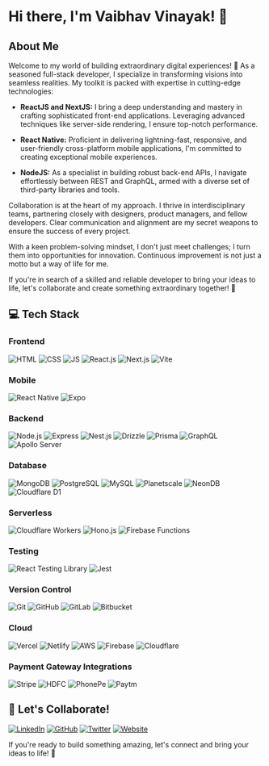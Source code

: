 # Hi there, I'm Vaibhav Vinayak! 👋

## About Me

Welcome to my world of building extraordinary digital experiences! 🚀 As a seasoned full-stack developer, I specialize in transforming visions into seamless realities. My toolkit is packed with expertise in cutting-edge technologies:

- **ReactJS and NextJS:** I bring a deep understanding and mastery in crafting sophisticated front-end applications. Leveraging advanced techniques like server-side rendering, I ensure top-notch performance.

- **React Native:** Proficient in delivering lightning-fast, responsive, and user-friendly cross-platform mobile applications, I'm committed to creating exceptional mobile experiences.

- **NodeJS:** As a specialist in building robust back-end APIs, I navigate effortlessly between REST and GraphQL, armed with a diverse set of third-party libraries and tools.

Collaboration is at the heart of my approach. I thrive in interdisciplinary teams, partnering closely with designers, product managers, and fellow developers. Clear communication and alignment are my secret weapons to ensure the success of every project.

With a keen problem-solving mindset, I don't just meet challenges; I turn them into opportunities for innovation. Continuous improvement is not just a motto but a way of life for me.

If you're in search of a skilled and reliable developer to bring your ideas to life, let's collaborate and create something extraordinary together! 🌟

## 💻 Tech Stack

### Frontend
![HTML](https://img.shields.io/badge/-HTML-orange?style=for-the-badge&logo=html5)
![CSS](https://img.shields.io/badge/-CSS-blue?style=for-the-badge&logo=css3)
![JS](https://img.shields.io/badge/-Javascript-yellow?style=for-the-badge&logo=javascript&logoColor=white)
![React.js](https://img.shields.io/badge/-React.js-blue?style=for-the-badge&logo=react)
![Next.js](https://img.shields.io/badge/Next.js-000000.svg?style=for-the-badge&logo=nextdotjs&logoColor=white)
![Vite](https://img.shields.io/badge/Vite-646CFF.svg?style=for-the-badge&logo=Vite&logoColor=white)

### Mobile

![React Native](https://img.shields.io/badge/-React.js-blue?style=for-the-badge&logo=react)
![Expo](https://img.shields.io/badge/-Expo-black?style=for-the-badge&logo=expo&logoColor=white)


### Backend
![Node.js](https://img.shields.io/badge/-Node.js-green?style=for-the-badge&logo=node.js)
![Express](https://img.shields.io/badge/-Express-black?style=for-the-badge&logo=express)
![Nest.js](https://img.shields.io/badge/-Nest.js-red?style=for-the-badge&logo=nestjs)
![Drizzle](https://img.shields.io/badge/-Drizzle-black?style=for-the-badge&logo=drizzle)
![Prisma](https://img.shields.io/badge/-Prisma-blue?style=for-the-badge&logo=prisma)
![GraphQL](https://img.shields.io/badge/-GraphQL-e10098?style=for-the-badge&logo=graphql)
![Apollo Server](https://img.shields.io/badge/Apollo%20GraphQL-311C87.svg?style=for-the-badge&logo=Apollo-GraphQL&logoColor=white)

### Database
![MongoDB](https://img.shields.io/badge/-MongoDB-green?style=for-the-badge&logo=mongodb)
![PostgreSQL](https://img.shields.io/badge/-PostgreSQL-blue?style=for-the-badge&logo=postgresql&logoColor=white)
![MySQL](https://img.shields.io/badge/-MySQL-orange?style=for-the-badge&logo=mysql)
![Planetscale](https://img.shields.io/badge/-Planetscale-2B3137?style=for-the-badge&logo=planetscale)
![NeonDB](https://img.shields.io/badge/neondb-00E599.svg?style=for-the-badge&logo=RxDB&logoColor=white)
![Cloudflare D1](https://img.shields.io/badge/-Cloudflare%20D1-f38020?style=for-the-badge&logo=cloudflare&logoColor=white)

### Serverless
![Cloudflare Workers](https://img.shields.io/badge/-Cloudflare%20Workers-f38020?style=for-the-badge&logo=cloudflare&logoColor=white)
![Hono.js](https://img.shields.io/badge/-Hono-red?style=for-the-badge&logo=hono&logoColor=white)
![Firebase Functions](https://img.shields.io/badge/-Firebase%20Functions-039BE5?style=for-the-badge&logo=firebase)

### Testing
![React Testing Library](https://img.shields.io/badge/-React%20Testing%20Library-61DAFB?style=for-the-badge&logo=testing-library)
![Jest](https://img.shields.io/badge/-Jest-C21325?style=for-the-badge&logo=jest)

### Version Control
![Git](https://img.shields.io/badge/-Git-F05032?style=for-the-badge&logo=git&logoColor=white)
![GitHub](https://img.shields.io/badge/-GitHub-181717?style=for-the-badge&logo=github)
![GitLab](https://img.shields.io/badge/-GitLab-FCA121?style=for-the-badge&logo=gitlab)
![Bitbucket](https://img.shields.io/badge/-Bitbucket-0052CC?style=for-the-badge&logo=bitbucket)

### Cloud
![Vercel](https://img.shields.io/badge/-Vercel-black?style=for-the-badge&logo=vercel)
![Netlify](https://img.shields.io/badge/-Netlify-00C7B7?style=for-the-badge&logo=netlify&logoColor=white)
![AWS](https://img.shields.io/badge/-AWS-232F3E?style=for-the-badge&logo=amazon-aws)
![Firebase](https://img.shields.io/badge/-Firebase-FFCA28?style=for-the-badge&logo=firebase&logoColor=white)
![Cloudflare](https://img.shields.io/badge/-Cloudflare-F38020?style=for-the-badge&logo=cloudflare&logoColor=white)

### Payment Gateway Integrations
![Stripe](https://img.shields.io/badge/-Stripe-purple?style=for-the-badge&logo=stripe&logoColor=white)
![HDFC](https://img.shields.io/badge/-HDFC-blue?style=for-the-badge&logo=hdfcbank&logoColor=white)
![PhonePe](https://img.shields.io/badge/-PhonePe-purple?style=for-the-badge&logo=phonepe&logoColor=white)
![Paytm](https://img.shields.io/badge/-Paytm-blue?style=for-the-badge&logo=paytm&logoColor=white)

## 🤝 Let's Collaborate!

[![LinkedIn](https://img.shields.io/badge/Connect-blue?style=for-the-badge&logo=linkedin)](https://www.linkedin.com/in/vaibhav-vinayak/)
[![GitHub](https://img.shields.io/badge/Collab-black?style=for-the-badge&logo=github)](https://github.com/vaibhav-vinayak)
[![Twitter](https://img.shields.io/badge/Follow-1DA1F2?style=for-the-badge&logo=x&logoColor=white)](https://twitter.com/vaibhav_vinayak)
[![Website](https://img.shields.io/badge/Visit-darkgreen?style=for-the-badge&logo=Microsoft-edge)](https://vaibhavvinayak.com)

If you're ready to build something amazing, let's connect and bring your ideas to life! 🚀
